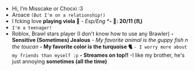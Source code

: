 - Hi, I’m Misscake or Chocxi :3
- Aroace `(But I'm on a relationship!)`
- I fcking love **playing viola 🎻**
*- Esp/Eng*
***- 🎂: 20/11 (♏)**
- `I'm a teenager!`
- Roblox, Brawl stars player (I don't know how to use any Brawler)
**- Sensitive (Sometimes) Jealous**
*- My favorite animal is the guppy fish n the toucan* 
**- My favorite color is the turquoise 🐈**
`- I worry more about my friends than myself :p`
__- Streames on top‼️__
-I like my brother, he's just annoying **sometimes (all the time)**
